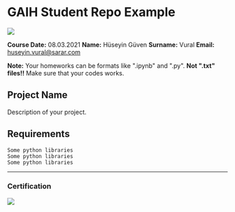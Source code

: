 # GAIH Student Repo Example
![](img/newlogo.png)

**Course Date:** 08.03.2021
**Name:** Hüseyin Güven
**Surname:** Vural
**Email:** huseyin.vural@sarar.com

**Note:** Your homeworks can be formats like ".ipynb" and ".py". **Not ".txt" files!!** Make sure that your codes works.  

## Project Name
Description of your project.

## Requirements
```
Some python libraries
Some python libraries
Some python libraries
```
---

### Certification
![](img/TopLearnerCertificate.png)

